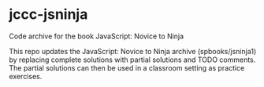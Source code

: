 # jccc-jsninja
Code archive for the book JavaScript: Novice to Ninja

This repo updates the JavaScript: Novice to Ninja archive
(spbooks/jsninja1) by replacing complete solutions with
partial solutions and TODO comments. The partial solutions
can then be used in a classroom setting as practice
exercises.
